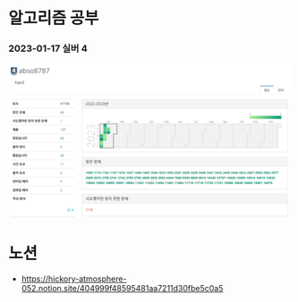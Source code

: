 # 알고리즘 공부

### 2023-01-17 실버 4 

![실버4](./image/S4_20230117.png)  


# 노션

- https://hickory-atmosphere-052.notion.site/404999f48595481aa7211d30fbe5c0a5

